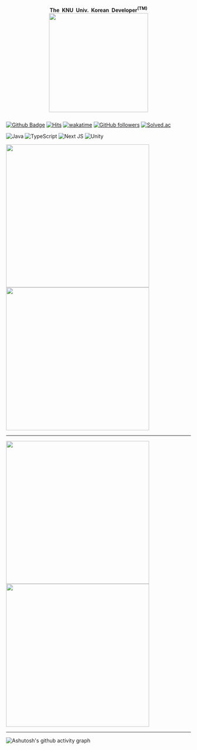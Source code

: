 <h1 align="center">
 <ruby>
    <img src="https://github.com/Sharlottes/Sharlottes/assets/60801210/6c120d10-93ef-4d91-a0bd-58b36ff403db" width=270" alt="" />
     <rp>(</rp><rt>The <span title="경남대학교">KNU Univ.</span> Korean Developer<sup>(TM)</sup></rt><rp>)</rp>
  </ruby>
</h1>


[![Github Badge](https://img.shields.io/badge/-sharlottes-grey?style=flat-square&logo=github&logoColor=white&link=https://github.com/sharlottes/)](https://www.github.com/sharlottes/)
[![Hits](https://hits.seeyoufarm.com/api/count/incr/badge.svg?url=https%3A%2F%2Fgithub.com%2Fsharlottes%2Fsharlottes&count_bg=%2379C83D&title_bg=%23555555&icon=&icon_color=%23E7E7E7&title=visitors&edge_flat=true)](https://hits.seeyoufarm.com)
[![wakatime](https://wakatime.com/badge/user/a390ff32-c44c-461d-bdee-38bb96798e81.svg)](https://wakatime.com/@a390ff32-c44c-461d-bdee-38bb96798e81)
[![GitHub followers](https://img.shields.io/github/followers/sharlottes?style=flat-square)](https://github.com/Sharlottes?tab=followers)
[![Solved.ac](http://mazassumnida.wtf/api/mini/generate_badge?boj=sharlotte)](https://solved.ac/sharlotte)

![Java](https://img.shields.io/badge/java-%23ED8B00.svg?style=for-the-badge&logo=java&logoColor=white)
![TypeScript](https://img.shields.io/badge/typescript-%23007ACC.svg?style=for-the-badge&logo=typescript&logoColor=white)
![Next JS](https://img.shields.io/badge/Next-black?style=for-the-badge&logo=next.js&logoColor=white)
![Unity](https://img.shields.io/badge/unity-%23000000.svg?style=for-the-badge&logo=unity&logoColor=white)

<p>
  <img width="390" src="https://github-readme-stats-sharlottes.vercel.app/api?username=sharlottes&include_all_commits=true&count_private=true&show_icons=true&theme=radical&text_color=77ddff&custom_title=Github%20Stats&show=reviews%2Cdiscussions_answered&rank_icon=percentile&role=OWNER%2CORGANIZATION_MEMBER%2CCOLLABORATOr">
  <img width="390" src="https://github-readme-stats-sharlottes.vercel.app/api/wakatime?username=sharlottes&include_all_commits=true&count_private=true&layout=compact&theme=radical&text_color=77ddff&langs_count=8&range=all_time">
</p>

<hr />

[<img align="top" width="390" alt="" src="https://gist.githubusercontent.com/Sharlottes/622837756cbda07e02459b5120c795d9/raw/base-profile.svg">](#)
<span>&nbsp;&nbsp;&nbsp;&nbsp;&nbsp;</span>
[<img align="top" width="390" alt="" src="https://gist.githubusercontent.com/Sharlottes/622837756cbda07e02459b5120c795d9/raw/more-metrics.svg">](#)

<hr />

![Ashutosh's github activity graph](https://github-readme-activity-graph.vercel.app/graph?username=Sharlottes&theme=github-compact&area=true&hide_border=true)
